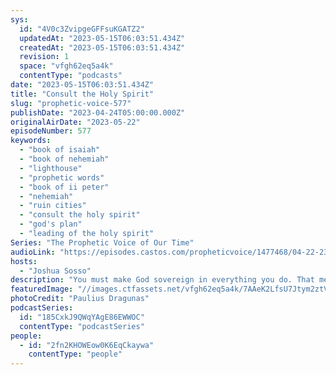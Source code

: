 ```yaml
---
sys:
  id: "4V0c3ZvipgeGFFsuKGATZ2"
  updatedAt: "2023-05-15T06:03:51.434Z"
  createdAt: "2023-05-15T06:03:51.434Z"
  revision: 1
  space: "vfgh62eq5a4k"
  contentType: "podcasts"
date: "2023-05-15T06:03:51.434Z"
title: "Consult the Holy Spirit"
slug: "prophetic-voice-577"
publishDate: "2023-04-24T05:00:00.000Z"
originalAirDate: "2023-05-22"
episodeNumber: 577
keywords:
  - "book of isaiah"
  - "book of nehemiah"
  - "lighthouse"
  - "prophetic words"
  - "book of ii peter"
  - "nehemiah"
  - "ruin cities"
  - "consult the holy spirit"
  - "god's plan"
  - "leading of the holy spirit"
Series: "The Prophetic Voice of Our Time"
audioLink: "https://episodes.castos.com/propheticvoice/1477468/04-22-23-23-The-Prophetic-Voice-of-our-Time-mixdown-.mp3"
hosts:
  - "Joshua Sosso"
description: "You must make God sovereign in everything you do. That means focusing on where God is leading you and treating His Word as a lighthouse leading you through the storm. Only those that are able to fully commit to God are going to be used mightily. If you don't consult the Holy Spirit now, you won't when you have influence and success. We cannot afford to make assumptions, let us always consult the Holy Spirit."
featuredImage: "//images.ctfassets.net/vfgh62eq5a4k/7AAeK2LfsU7Jtym2ztVsZ6/d163ceab679210fb4cf9c6514a6e1563/paulius-dragunas-Nhs0sLAn1Is-unsplash__1_.jpg"
photoCredit: "Paulius Dragunas"
podcastSeries:
  id: "185CxkJ9QWqYAgE86EWWOC"
  contentType: "podcastSeries"
people:
  - id: "2fn2KHOWEow0K6EqCkaywa"
    contentType: "people"
---
```

